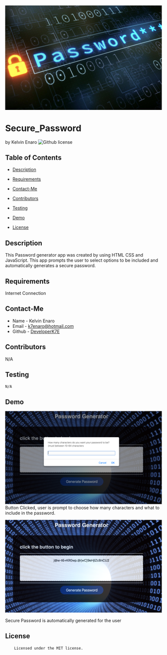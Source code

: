 ![Screenshot](/images/password-gen1.jpeg/ "Screenshot")

# Secure_Password

by Kelvin Enaro
![Github license](https://img.shields.io/badge/license-MIT-yellowgreen.svg)

## Table of Contents

- [Description](#description)
- [Requirements](#requirements)
- [Contact-Me](#contact-me)
- [Contributors](#contributors)
- [Testing](#testing)
- [Demo](#demo)

- [License](#license)

## Description

This Password generator app was created by using HTML CSS and JavaScript. This app prompts the user to select options to be included and automatically generates a secure password.

## Requirements

Internet Connection

## Contact-Me

- Name - Kelvin Enaro
- Email - k7enaro@hotmail.com
- Github - [DeveloperK7E](https://github.com/DeveloperK7E/)

## Contributors

N/A

## Testing

```
N/A
```

## Demo

![Screenshot](/images/pwg2.png/ "Screenshot")
Button Clicked, user is prompt to choose how many characters and what to include in the password.

![Screenshot](/images/pwg1.png/ "Screenshot")

Secure Password is automatically generated for the user

## License

        Licensed under the MIT license.
